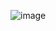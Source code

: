 ![image](https://user-images.githubusercontent.com/50036202/123354058-3ab93300-d539-11eb-8944-608c28d7e298.png)
